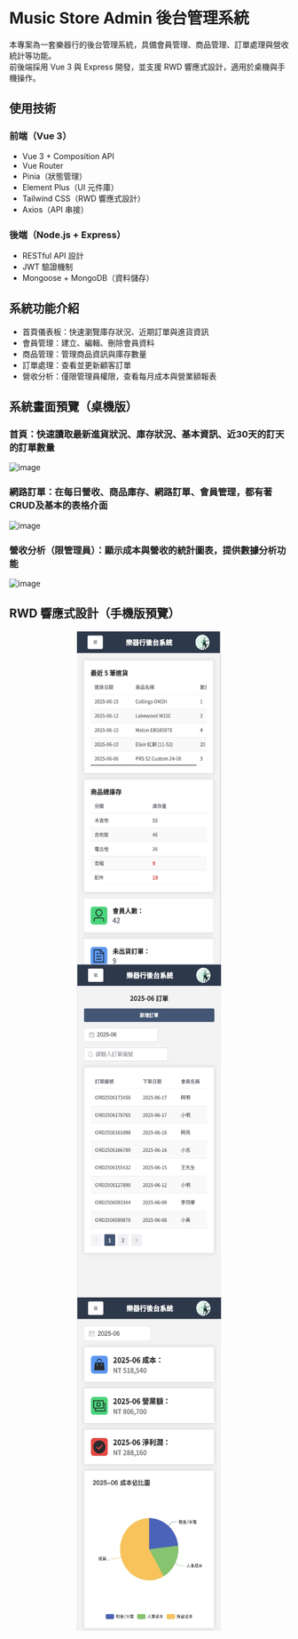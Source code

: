 # Music Store Admin 後台管理系統

本專案為一套樂器行的後台管理系統，具備會員管理、商品管理、訂單處理與營收統計等功能。  
前後端採用 Vue 3 與 Express 開發，並支援 RWD 響應式設計，適用於桌機與手機操作。

## 使用技術

### 前端（Vue 3）
- Vue 3 + Composition API
- Vue Router
- Pinia（狀態管理）
- Element Plus（UI 元件庫）
- Tailwind CSS（RWD 響應式設計）
- Axios（API 串接）

### 後端（Node.js + Express）
- RESTful API 設計
- JWT 驗證機制
- Mongoose + MongoDB（資料儲存）

## 系統功能介紹

- 首頁儀表板：快速瀏覽庫存狀況、近期訂單與進貨資訊
- 會員管理：建立、編輯、刪除會員資料
- 商品管理：管理商品資訊與庫存數量
- 訂單處理：查看並更新顧客訂單
- 營收分析：僅限管理員權限，查看每月成本與營業額報表
  
## 系統畫面預覽（桌機版）

### 首頁：快速讀取最新進貨狀況、庫存狀況、基本資訊、近30天的訂天的訂單數量
![image](https://github.com/brianhsu0606/music-store-admin/blob/main/images/home.jpg)

### 網路訂單：在每日營收、商品庫存、網路訂單、會員管理，都有著CRUD及基本的表格介面
![image](https://github.com/brianhsu0606/music-store-admin/blob/main/images/order.jpg)

### 營收分析（限管理員）：顯示成本與營收的統計圖表，提供數據分析功能 
![image](https://github.com/brianhsu0606/music-store-admin/blob/main/images/finance.jpg)


## RWD 響應式設計（手機版預覽）
<div style="display: flex; justify-content: space-around; align-items: flex-start; flex-wrap: wrap;">
  <img src="images/home_mobile.jpg" alt="手機版首頁截圖" width="260" height="600">
  <img src="images/order_mobile.jpg" alt="手機版訂單頁面截圖" width="260" height="600">
  <img src="images/finance_mobile.jpg" alt="手機版營業額頁面截圖" width="260" height="600">
</div>
